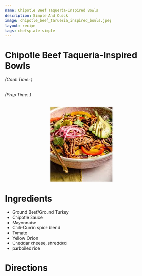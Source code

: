 ```yaml
---
name: Chipotle Beef Taqueria-Inspired Bowls
description: Simple And Quick
image: chipotle_beef_tarueria_inspired_bowls.jpeg
layout: recipe
tags: chefsplate simple
---
```


<div class="w-full text-center">
    <h1>Chipotle Beef Taqueria-Inspired Bowls</h1>
    <h6>(Cook Time: )</h6>
    <h6>(Prep Time: )</h6>
</div>

<p align="center" width="100%">
    <img src="/assets/images/chipotle_beef_tarueria_inspired_bowls.jpeg"  alt="Chipotle Beef Taqueria-Inspired Bowls" style="display: block; max-width:700px; max-height:700px; width: auto; height: auto;" />
</p>  

<div class="lg:flex lg:w-[1024px] mx-auto">
<div class="block min-w-max w-3/12">
<h1>Ingredients</h1>
<ul>
<li>Ground Beef/Ground Turkey</li>
<li>Chipotle Sauce</li>
<li>Mayonnaise</li>
<li>Chili-Cumin spice blend</li>
<li>Tomato</li>
<li>Yellow Onion</li>
<li>Cheddar cheese, shredded</li>
<li>parboiled rice</li>
</ul>
</div>

<div class="block lg:ml-12 w-7/12">
<h1>Directions</h1>
</div>
</div>
